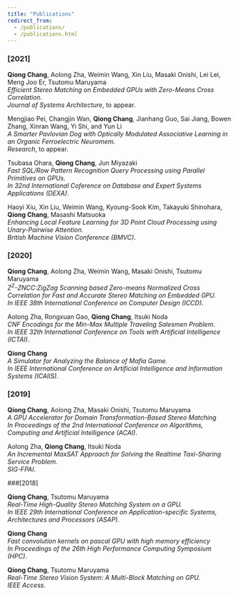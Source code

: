 ```yaml
---
title: "Publications"
redirect_from: 
  - /publications/
  - /publications.html
---
```

### [2021]

**Qiong Chang**, Aolong Zha, Weimin Wang, Xin Liu, Masaki Onishi, Lei Lei, Meng Joo Er, Tsutomu Maruyama<br />
<var>Efficient Stereo Matching on Embedded GPUs with Zero-Means Cross Correlation.</var><br />
_Journal of Systems Architecture_, to appear.

Mengjiao Pei, Changjin Wan, **Qiong Chang**, Jianhang Guo, Sai Jiang, Bowen Zhang, Xinran Wang, Yi Shi, and Yun Li<br /> 
  <var>A Smarter Pavlovian Dog with Optically Modulated Associative Learning in an Organic Ferroelectric Neuromem.</var><br /> 
  _Research_, to appear.

Tsubasa Ohara, **Qiong Chang**, Jun Miyazaki<br /> 
<var>Fast SQL/Row Pattern Recognition Query Processing using Parallel Primitives on GPUs.</var><br /> 
_In 32nd International Coference on Database and Expert Systems Applications (DEXA)_.

Haoyi Xiu, Xin Liu, Weimin Wang, Kyoung-Sook Kim, Takayuki Shinohara, **Qiong Chang**, Masashi Matsuoka<br />
<var>Enhancing Local Feature Learning for 3D Point Cloud Processing using Unary-Pairwise Attention.</var><br />
 _British Machine Vision Conference (BMVC)_.


### [2020]
 
**Qiong Chang**, Aolong Zha, Weimin Wang, Masaki Onishi, Tsutomu Maruyama<br /> 
  <var>Z<sup>2</sup>-ZNCC:ZigZag Scanning based Zero-means Normalized Cross Correlation for Fast and Accurate Stereo Matching on Embedded GPU.</var><br />
  _In IEEE 38th International Conference on Computer Design (ICCD)_.

Aolong Zha, Rongxuan Gao, **Qiong Chang**, Itsuki Noda<br /> 
  <var> CNF Encodings for the Min-Max Multiple Traveling Salesmen Problem.</var><br />
  _In IEEE 32th International Conference on Tools with Artificial Intelligence (ICTAI)_.


**Qiong Chang**<br /> 
  <var>A Simulator for Analyzing the Balance of Mafia Game. </var><br />
  _In IEEE International Conference on Artificial Intelligence and Information Systems (ICAIIS)_.

### [2019]

**Qiong Chang**, Aolong Zha, Masaki Onishi, Tsutomu Maruyama<br /> 
  <var>A GPU Accelerator for Domain Transformation-Based Stereo Matching</var><br />
  _In Proceedings of the 2nd International Conference on Algorithms, Computing and Artificial Intelligence (ACAI)_.

Aolong Zha, **Qiong Chang**, Itsuki Noda<br /> 
  <var>An Incremental MaxSAT Approach for Solving the Realtime Taxi-Sharing Service Problem.</var><br />
  _SIG-FPAI_.


###[2018]

**Qiong Chang**, Tsutomu Maruyama<br /> 
  <var>Real-Time High-Quality Stereo Matching System on a GPU.</var><br />
  _In IEEE 29th International Conference on Application-specific Systems, Architectures and Processors (ASAP)_.


**Qiong Chang**<br /> 
  <var>Fast
  convolution kernels on pascal GPU with high memory efficiency</var><br />
  _In Proceedings of the 26th High Performance Computing Symposium (HPC)_.


**Qiong Chang**, Tsutomu Maruyama<br /> 
  <var>Real-Time Stereo Vision System: A Multi-Block Matching on GPU.</var><br />
  _IEEE Access_.

